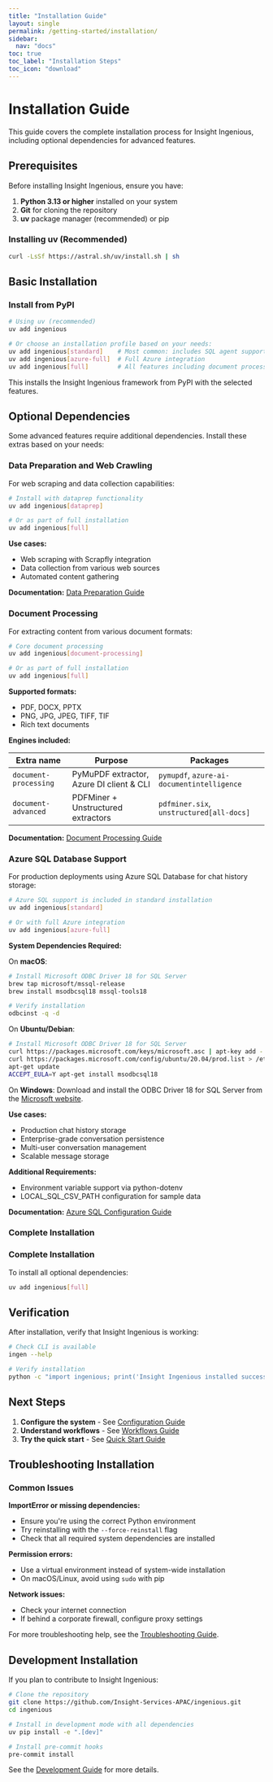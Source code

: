 ```yaml
---
title: "Installation Guide"
layout: single
permalink: /getting-started/installation/
sidebar:
  nav: "docs"
toc: true
toc_label: "Installation Steps"
toc_icon: "download"
---
```


# Installation Guide

This guide covers the complete installation process for Insight Ingenious, including optional dependencies for advanced features.

## Prerequisites

Before installing Insight Ingenious, ensure you have:

1. **Python 3.13 or higher** installed on your system
2. **Git** for cloning the repository
3. **uv** package manager (recommended) or pip

### Installing uv (Recommended)

```bash
curl -LsSf https://astral.sh/uv/install.sh | sh
```

## Basic Installation

### Install from PyPI

```bash
# Using uv (recommended)
uv add ingenious

# Or choose an installation profile based on your needs:
uv add ingenious[standard]    # Most common: includes SQL agent support
uv add ingenious[azure-full]  # Full Azure integration
uv add ingenious[full]        # All features including document processing
```

This installs the Insight Ingenious framework from PyPI with the selected features.

## Optional Dependencies

Some advanced features require additional dependencies. Install these extras based on your needs:

### Data Preparation and Web Crawling

For web scraping and data collection capabilities:

```bash
# Install with dataprep functionality
uv add ingenious[dataprep]

# Or as part of full installation
uv add ingenious[full]
```

**Use cases:**
- Web scraping with Scrapfly integration
- Data collection from various web sources
- Automated content gathering

**Documentation:** [Data Preparation Guide](../guides/data-preparation/)

### Document Processing

For extracting content from various document formats:

```bash
# Core document processing
uv add ingenious[document-processing]

# Or as part of full installation
uv add ingenious[full]
```

**Supported formats:**
- PDF, DOCX, PPTX
- PNG, JPG, JPEG, TIFF, TIF
- Rich text documents

**Engines included:**

| Extra name            | Purpose                                       | Packages                                   |
| --------------------- | --------------------------------------------- | ------------------------------------------ |
| `document-processing` | PyMuPDF extractor, Azure DI client & CLI     | `pymupdf`, `azure-ai-documentintelligence` |
| `document-advanced`   | PDFMiner + Unstructured extractors            | `pdfminer.six`, `unstructured[all-docs]`   |

**Documentation:** [Document Processing Guide](../guides/document-processing/)

### Azure SQL Database Support

For production deployments using Azure SQL Database for chat history storage:

```bash
# Azure SQL support is included in standard installation
uv add ingenious[standard]

# Or with full Azure integration
uv add ingenious[azure-full]
```

**System Dependencies Required:**

On **macOS**:
```bash
# Install Microsoft ODBC Driver 18 for SQL Server
brew tap microsoft/mssql-release
brew install msodbcsql18 mssql-tools18

# Verify installation
odbcinst -q -d
```

On **Ubuntu/Debian**:
```bash
# Install Microsoft ODBC Driver 18 for SQL Server
curl https://packages.microsoft.com/keys/microsoft.asc | apt-key add -
curl https://packages.microsoft.com/config/ubuntu/20.04/prod.list > /etc/apt/sources.list.d/mssql-release.list
apt-get update
ACCEPT_EULA=Y apt-get install msodbcsql18
```

On **Windows**:
Download and install the ODBC Driver 18 for SQL Server from the [Microsoft website](https://docs.microsoft.com/en-us/sql/connect/odbc/download-odbc-driver-for-sql-server).

**Use cases:**
- Production chat history storage
- Enterprise-grade conversation persistence
- Multi-user conversation management
- Scalable message storage

**Additional Requirements:**
- Environment variable support via python-dotenv
- LOCAL_SQL_CSV_PATH configuration for sample data

**Documentation:** [Azure SQL Configuration Guide](/getting-started/configuration/#chat-history)

### Complete Installation

### Complete Installation

To install all optional dependencies:

```bash
uv add ingenious[full]
```

## Verification

After installation, verify that Insight Ingenious is working:

```bash
# Check CLI is available
ingen --help

# Verify installation
python -c "import ingenious; print('Insight Ingenious installed successfully')"
```

## Next Steps

1. **Configure the system** - See [Configuration Guide](/getting-started/configuration/)
2. **Understand workflows** - See [Workflows Guide](../workflows/README.md)
3. **Try the quick start** - See [Quick Start Guide](./README.md)

## Troubleshooting Installation

### Common Issues

**ImportError or missing dependencies:**
- Ensure you're using the correct Python environment
- Try reinstalling with the `--force-reinstall` flag
- Check that all required system dependencies are installed

**Permission errors:**
- Use a virtual environment instead of system-wide installation
- On macOS/Linux, avoid using `sudo` with pip

**Network issues:**
- Check your internet connection
- If behind a corporate firewall, configure proxy settings

For more troubleshooting help, see the [Troubleshooting Guide](/troubleshooting/).

## Development Installation

If you plan to contribute to Insight Ingenious:

```bash
# Clone the repository
git clone https://github.com/Insight-Services-APAC/ingenious.git
cd ingenious

# Install in development mode with all dependencies
uv pip install -e ".[dev]"

# Install pre-commit hooks
pre-commit install
```

See the [Development Guide](../development/README.md) for more details.
